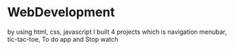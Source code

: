 # WebDevelopment
by using html, css, javascript I built 4 projects which is navigation menubar, tic-tac-toe, To do app and Stop watch 

